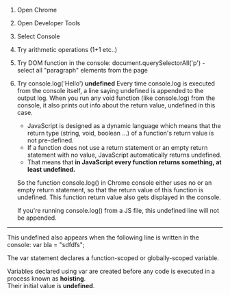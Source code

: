 1. Open Chrome
2. Open Developer Tools
3. Select Console
4. Try arithmetic operations (1+1 etc..)
5. Try DOM function in the console:
    document.querySelectorAll('p') - select all "paragraph" elements from the page
6. Try console.log('Hello')
    **undefined**
    Every time console.log is executed from the console itself, a line saying undefined is appended to the output log.
    When you run any void function (like console.log) from the console, it also prints out info about the return value, undefined in this case.

    - JavaScript is designed as a dynamic language which means that the return type (string, void, boolean …) of a function's return value is not pre-defined.
    - If a function does not use a return statement or an empty return statement with no value, JavaScript automatically returns undefined. 
    - That means that **in JavaScript every function returns something, at least undefined.**

    So the function console.log() in Chrome console either uses no or an empty return statement, so that the return value of this function is undefined. 
    This function return value also  gets displayed in the console.

    If you're running console.log() from a JS file, this undefined line will not be appended.
---
This undefined also appears when the following line is written in the console: 
    var bla = "sdfdfs"; 

The var statement declares a function-scoped or globally-scoped variable.
    
Variables declared using var are created before any code is executed in a process known as **hoisting**.  
Their initial value is **undefined**.
